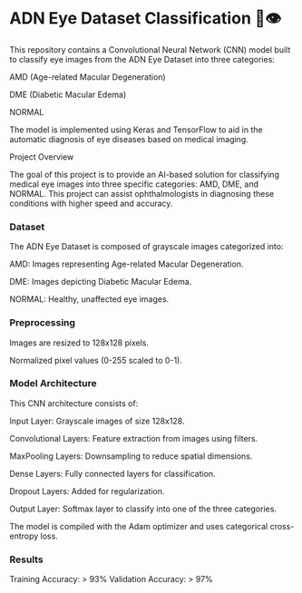 # ADN Eye Dataset Classification 🧠👁️

This repository contains a Convolutional Neural Network (CNN) model built to classify eye images from the ADN Eye Dataset into three categories:

  AMD (Age-related Macular Degeneration)
  
  DME (Diabetic Macular Edema)
  
  NORMAL

The model is implemented using Keras and TensorFlow to aid in the automatic diagnosis of eye diseases based on medical imaging.

Project Overview

The goal of this project is to provide an AI-based solution for classifying medical eye images into three specific categories: AMD, DME, and NORMAL. This project can assist ophthalmologists in diagnosing these conditions with higher speed and accuracy.

### Dataset

The ADN Eye Dataset is composed of grayscale images categorized into:

  AMD: Images representing Age-related Macular Degeneration.
  
  DME: Images depicting Diabetic Macular Edema.
  
  NORMAL: Healthy, unaffected eye images.

### Preprocessing

Images are resized to 128x128 pixels.

Normalized pixel values (0-255 scaled to 0-1).

### Model Architecture

This CNN architecture consists of:

  Input Layer: Grayscale images of size 128x128.
  
  Convolutional Layers: Feature extraction from images using filters.
  
  MaxPooling Layers: Downsampling to reduce spatial dimensions.
  
  Dense Layers: Fully connected layers for classification.
  
  Dropout Layers: Added for regularization.
  
  Output Layer: Softmax layer to classify into one of the three categories.

The model is compiled with the Adam optimizer and uses categorical cross-entropy loss.

### Results

  Training Accuracy: > 93%
  Validation Accuracy: > 97%
  

